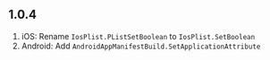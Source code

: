 ﻿## 1.0.4

1.  iOS: Rename `IosPlist.PListSetBoolean` to `IosPlist.SetBoolean`
2.  Android: Add `AndroidAppManifestBuild.SetApplicationAttribute`
